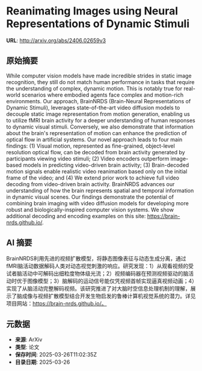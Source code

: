 # Reanimating Images using Neural Representations of Dynamic Stimuli

**URL**: http://arxiv.org/abs/2406.02659v3

## 原始摘要

While computer vision models have made incredible strides in static image
recognition, they still do not match human performance in tasks that require
the understanding of complex, dynamic motion. This is notably true for
real-world scenarios where embodied agents face complex and motion-rich
environments. Our approach, BrainNRDS (Brain-Neural Representations of Dynamic
Stimuli), leverages state-of-the-art video diffusion models to decouple static
image representation from motion generation, enabling us to utilize fMRI brain
activity for a deeper understanding of human responses to dynamic visual
stimuli. Conversely, we also demonstrate that information about the brain's
representation of motion can enhance the prediction of optical flow in
artificial systems. Our novel approach leads to four main findings: (1) Visual
motion, represented as fine-grained, object-level resolution optical flow, can
be decoded from brain activity generated by participants viewing video stimuli;
(2) Video encoders outperform image-based models in predicting video-driven
brain activity; (3) Brain-decoded motion signals enable realistic video
reanimation based only on the initial frame of the video; and (4) We extend
prior work to achieve full video decoding from video-driven brain activity.
BrainNRDS advances our understanding of how the brain represents spatial and
temporal information in dynamic visual scenes. Our findings demonstrate the
potential of combining brain imaging with video diffusion models for developing
more robust and biologically-inspired computer vision systems. We show
additional decoding and encoding examples on this site:
https://brain-nrds.github.io/.


## AI 摘要

BrainNRDS利用先进的视频扩散模型，将静态图像表征与动态生成分离，通过fMRI脑活动数据解码人类对动态视觉刺激的响应。研究发现：1）从观看视频的受试者脑活动中可解码出细粒度物体级光流；2）视频编码器在预测视频驱动的脑活动时优于图像模型；3）脑解码的运动信号能仅凭视频首帧实现逼真视频动画；4）实现了从脑活动完整解码视频。该研究推进了对大脑时空信息处理机制的理解，展示了脑成像与视频扩散模型结合开发生物启发的鲁棒计算机视觉系统的潜力。详见项目网站：https://brain-nrds.github.io/。

## 元数据

- **来源**: ArXiv
- **类型**: 论文
- **保存时间**: 2025-03-26T11:02:35Z
- **目录日期**: 2025-03-26
